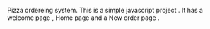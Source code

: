 Pizza ordereing system.
This is a  simple javascript project .
It has a welcome page , Home page and a New order page .

